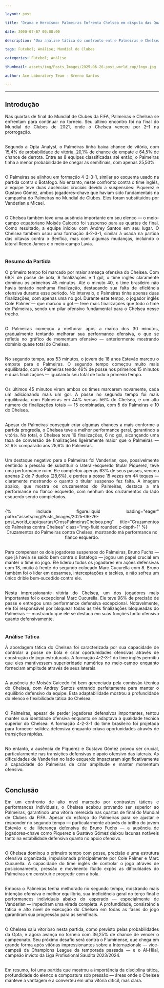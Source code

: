 ```yaml
---

layout: post

title: "Drama e Heroísmo: Palmeiras Enfrenta Chelsea em disputa das Quartas de Final"

date: 2000-07-07 00:00:00

description: "Uma análise tática do confronto entre Palmeiras e Chelsea nas quartas de final do Mundial de Clubes da FIFA, com batalhas estratégicas e performances individuais"

tags: Futebol; Análise; Mundial de Clubes

categories: Futebol; Análise

thumbnail: assets/img/Posts_Images/2025-06-26-post_world_cup/logo.jpg

author: Ace Laboratory Team - Brenno Santos

---
```


---


<h2> <b> Introdução </b></h2>

<div style="text-align: justify">

Nas quartas de final do Mundial de Clubes da FIFA, Palmeiras e Chelsea se enfrentam para continuar no torneio. Seu último encontro foi na final do Mundial de Clubes de 2021, onde o Chelsea venceu por 2–1 na prorrogação. <br/><br/>

Segundo a Opta Analyst, o Palmeiras tinha baixa chance de vitória, com 15,4% de probabilidade de vitória, 20,1% de chance de empate e 64,5% de chance de derrota. Entre as 8 equipes classificadas até então, o Palmeiras tinha a menor probabilidade de chegar às semifinais, com apenas 25,50%. <br/><br/>

O Palmeiras se alinhou em formação 4-2-3-1, similar ao esquema usado na partida contra o Botafogo. No entanto, neste confronto contra o time inglês, a equipe teve duas ausências cruciais devido a suspensões: Piquerez e Gustavo Gómez, ambos jogadores-chave que haviam sido fundamentais na campanha do Palmeiras no Mundial de Clubes. Eles foram substituídos por Vanderlan e Micael. <br/><br/>

O Chelsea também teve uma ausência importante em seu elenco — o meio-campo equatoriano Moisés Caicedo foi suspenso para as quartas de final. Como resultado, a equipe iniciou com Andrey Santos em seu lugar. O Chelsea também usou uma formação 4-2-3-1, similar à usada na partida das oitavas contra o Benfica, mas com algumas mudanças, incluindo o lateral Reece James e o meio-campo Lavia. <br/><br/>

<h3> <b> Resumo da Partida </b></h3>

O primeiro tempo foi marcado por maior ameaça ofensiva do Chelsea. Com 68% de posse de bola, 9 finalizações e 1 gol, o time inglês claramente dominou os primeiros 45 minutos. Até o minuto 40, o time brasileiro não havia tentado nenhuma finalização, destacando sua falta de eficiência ofensiva durante esse período. No intervalo, o Palmeiras tinha apenas duas finalizações, com apenas uma no gol. Durante este tempo, o jogador inglês Cole Palmer — que marcou o gol — teve mais finalizações que todo o time do Palmeiras, sendo um pilar ofensivo fundamental para o Chelsea nesse trecho. <br/><br/>

O Palmeiras começou a melhorar após a marca dos 30 minutos, gradualmente tentando melhorar sua performance ofensiva, o que se refletiu no gráfico de momentum ofensivo — anteriormente mostrando domínio quase total do Chelsea. <br/><br/>

No segundo tempo, aos 53 minutos, o jovem de 18 anos Estevão marcou o empate para o Palmeiras. O segundo tempo começou muito mais equilibrado, com o Palmeiras tendo 46% de posse nos primeiros 15 minutos e duas finalizações — igualando seu total de todo o primeiro tempo. <br/><br/>

Os últimos 45 minutos viram ambos os times marcarem novamente, cada um adicionando mais um gol. A posse no segundo tempo foi mais equilibrada, com Palmeiras em 44% versus 56% do Chelsea, e um alto número de finalizações totais — 15 combinadas, com 5 do Palmeiras e 10 do Chelsea. <br/><br/>

Apesar do Palmeiras conseguir criar algumas chances a mais conforme a partida progredia, o Chelsea teve a melhor performance geral, garantindo a vitória. No total, o Chelsea teve 19 finalizações, 6 no gol, alcançando uma taxa de conversão de finalizações ligeiramente maior que o Palmeiras — 31,6% comparado aos 28,6% do Palmeiras. <br/><br/>

Um destaque negativo para o Palmeiras foi Vanderlan, que, possivelmente sentindo a pressão de substituir o lateral-esquerdo titular Piquerez, teve uma performance ruim. Ele completou apenas 63% de seus passes, venceu apenas 2 de 7 duelos (28,6%), e perdeu a posse 15 vezes em 44 toques — claramente mostrando o quanto o titular suspenso fez falta. A imagem abaixo, que mostra os cruzamentos do Palmeiras, destaca a má performance no flanco esquerdo, com nenhum dos cruzamentos do lado esquerdo sendo completados. <br/><br/>

<div class="row">
    <div class="col-sm-10 offset-sm-1 mt-3 mt-md-0">
        {% include figure.liquid loading="eager" path="assets/img/Posts_Images/2025-06-26-post_world_cup/quartas/CrossPalmeirasChelsea.png" title="Cruzamentos do Palmeiras contra Chelsea" class="img-fluid rounded z-depth-1" %}
    </div>
</div>

<center>Cruzamentos do Palmeiras contra Chelsea, mostrando má performance no flanco esquerdo. <br/><br/></center>

Para compensar os dois jogadores suspensos do Palmeiras, Bruno Fuchs — que já havia se saído bem contra o Botafogo — jogou um papel crucial em manter o time no jogo. Ele liderou todos os jogadores em ações defensivas com 18, muito à frente do segundo colocado Marc Cucurella com 8. Bruno também foi o líder em desarmes, interceptações e tackles, e não sofreu um único drible bem-sucedido contra ele. <br/><br/>

Nesta impressionante vitória do Chelsea, um dos jogadores mais importantes foi o excepcional Marc Cucurella. Ele teve 96% de precisão de passe e entregou uma performance defensiva excepcional. Notavelmente, ele foi responsável por bloquear todas as três finalizações bloqueadas do Palmeiras — mostrando que ele se destaca em suas funções tanto ofensiva quanto defensivamente. <br/><br/>

<h3> <b> Análise Tática </b></h3>

A abordagem tática do Chelsea foi caracterizada por sua capacidade de controlar a posse de bola e criar oportunidades ofensivas através de construção de jogo estruturada. A formação 4-2-3-1 do time inglês permitiu que eles mantivessem superioridade numérica no meio-campo enquanto forneciam amplitude através de seus laterais. <br/><br/>

A ausência de Moisés Caicedo foi bem gerenciada pela comissão técnica do Chelsea, com Andrey Santos entrando perfeitamente para manter o equilíbrio defensivo da equipe. Esta adaptabilidade mostrou a profundidade do elenco e flexibilidade tática do Chelsea. <br/><br/>

O Palmeiras, apesar de perder jogadores defensivos importantes, tentou manter sua identidade ofensiva enquanto se adaptava à qualidade técnica superior do Chelsea. A formação 4-2-3-1 do time brasileiro foi projetada para fornecer solidez defensiva enquanto criava oportunidades através de transições rápidas. <br/><br/>

No entanto, a ausência de Piquerez e Gustavo Gómez provou ser crucial, particularmente nas transições defensivas e apoio ofensivo das laterais. As dificuldades de Vanderlan no lado esquerdo impactaram significativamente a capacidade do Palmeiras de criar amplitude e manter momentum ofensivo. <br/><br/>

<h2> <b> Conclusão </b></h2>

Em um confronto de alto nível marcado por contrastes táticos e performances individuais, o Chelsea acabou provando ser superior ao Palmeiras, garantindo uma vitória merecida nas quartas de final do Mundial de Clubes da FIFA. Apesar do esforço do Palmeiras para se ajustar e responder no segundo tempo — particularmente através do brilho do jovem Estevão e da liderança defensiva de Bruno Fuchs — a ausência de jogadores-chave como Piquerez e Gustavo Gómez deixou lacunas notáveis tanto na estabilidade defensiva quanto no apoio ofensivo. <br/><br/>

O Chelsea dominou o primeiro tempo com posse, precisão e uma estrutura ofensiva organizada, impulsionada principalmente por Cole Palmer e Marc Cucurella. A capacidade do time inglês de controlar o jogo através de posicionamento, pressão e movimento fluido expôs as dificuldades do Palmeiras em construir e progredir com a bola. <br/><br/>

Embora o Palmeiras tenha melhorado no segundo tempo, mostrando mais intenção ofensiva e melhor equilíbrio, sua ineficiência geral no terço final e performances individuais abaixo do esperado — especialmente de Vanderlan — impediram uma virada completa. A profundidade, consistência tática e alto nível de execução do Chelsea em todas as fases do jogo garantiram sua progressão para as semifinais. <br/><br/>

O Chelsea saiu vitorioso nesta partida, como previsto pelas probabilidades da Opta, e agora avança no torneio com 36,25% de chance de vencer o campeonato. Seu próximo desafio será contra o Fluminense, que chega em grande forma após vitórias impressionantes sobre a Internazionale — vice-campeã da Champions League da temporada passada — e o Al-Hilal, campeão invicto da Liga Profissional Saudita 2023/2024. <br/><br/>

Em resumo, foi uma partida que mostrou a importância da disciplina tática, profundidade do elenco e compostura sob pressão — áreas onde o Chelsea manteve a vantagem e a converteu em uma vitória difícil, mas clara. <br/><br/>

</div> 
